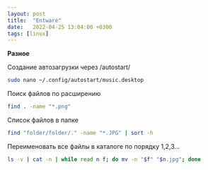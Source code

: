 ```yaml
---
layout: post
title:  "Entware"
date:   2022-04-25 13:04:00 +0300
tags: [linux]
---
```


**Разное**

Создание автозагрузки через /autostart/

```bash
sudo nano ~/.config/autostart/music.desktop
```

Поиск файлов по расширению

```bash
find . -name "*.png"
```

Список файлов в папке

```bash
find "folder/folder/." -name "*.JPG" | sort -h
```

Переименовать все файлы в каталоге по порядку 1,2,3...

```bash
ls -v | cat -n | while read n f; do mv -n "$f" "$n.jpg"; done
````